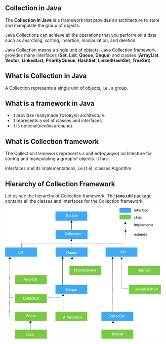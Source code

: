 ## Collection in Java

The **Collection in Java** is a framework that provides an architecture to store and manipulate the group of objects.

Java Collections can achieve all the operations that you perform on a data such as searching, sorting, insertion, manipulation, and deletion.

Java Collection means a single unit of objects. Java Collection framework provides many interfaces (**Set**, **List**, **Queue**, **Deque**) and classes (**ArrayList**, **Vector**, **LinkedList**, **PriorityQueue**, **HashSet**, **LinkedHashSet**, **TreeSet**).

## What is Collection in Java
A Collection represents a single unit of objects, i.e., a group.

## What is a framework in Java

- It provides readymade(готовую) architecture.
- It represents a set of classes and interfaces.
- It is optional(необязательно).


## What is Collection framework
The Collection framework represents a unified(единую) architecture for storing and manipulating a group of objects. It has:

Interfaces and its implementations, i.e.(т.е), classes
Algorithm


## Hierarchy of Collection Framework

Let us see the hierarchy of Collection framework. The **java.util** package contains all the classes and interfaces for the Collection framework.

![Alt](java-collection-hierarchy.png)



